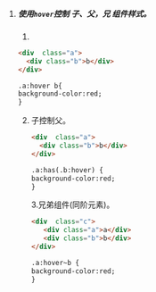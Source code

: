 
1. ##### 使用`hover`控制 子、父，兄 组件样式。


   1. 

      ```html
      <div  class="a">
        <div class="b">b</div>  
      </div>
      
      .a:hover b{
      background-color:red;
      }
      ```

   2. 子控制父。

      ```html
      <div  class="a">
        <div class="b">b</div>  
      </div>
      
      .a:has(.b:hover) {
      background-color:red;
      }
      ```

      3.兄弟组件(同阶元素)。

      ```html
      <div  class="c">
         <div class="a">a</div>  
         <div class="b">b</div>  
      </div>
      
      .a:hover~b {
      background-color:red;
      }
      ```

      

